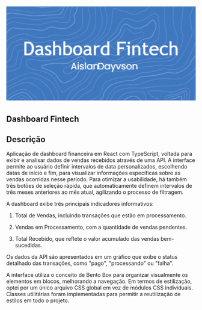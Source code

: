 

<h1 align="center">
    <a href="https://laravelcollective.com/tools/banner">
        <img alt="Banner" title="#Banner" style="object-fit: cover; height:250px;" src="/github-header-image.png"  />
    </a>
</h1>

## Dashboard Fintech        

## Descrição          

Aplicação de dashboard financeira em React com TypeScript, voltada para exibir e analisar dados de vendas recebidos através de uma API. A interface permite ao usuário definir intervalos de data personalizados, escolhendo datas de início e fim, para visualizar informações específicas sobre as vendas ocorridas nesse período. Para otimizar a usabilidade, há também três botões de seleção rápida, que automaticamente definem intervalos de três meses anteriores ao mês atual, agilizando o processo de filtragem.



A dashboard exibe três principais indicadores informativos:



1. Total de Vendas, incluindo transações que estão em processamento.

2. Vendas em Processamento, com a quantidade de vendas pendentes.

3. Total Recebido, que reflete o valor acumulado das vendas bem-sucedidas.



Os dados da API são apresentados em um gráfico que exibe o status detalhado das transações, como "pago", "processando" ou "falha".



A interface utiliza o conceito de Bento Box para organizar visualmente os elementos em blocos, melhorando a navegação. Em termos de estilização, optei por um único arquivo CSS global em vez de módulos CSS individuais. Classes utilitárias foram implementadas para permitir a reutilização de estilos em todo o projeto.


















